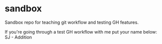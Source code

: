 # sandbox
Sandbox repo for teaching git workflow and testing GH features.

If you're going through a test GH workflow with me put your name below:
SJ - Addition
